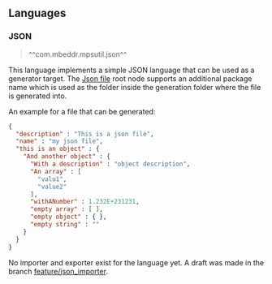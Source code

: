 ## Languages

### JSON

> ^^com.mbeddr.mpsutil.json^^

This language implements a simple JSON language that can be used as a generator target. The [Json file](http://127.0.0.1:63320/node?ref=r%3Abe665d13-1e1d-44cd-9817-8bd4d610f422%28com.mbeddr.mpsutil.json.structure%29%2F4342692121161094115) root node
supports an additional package name which is used as the folder inside the generation folder where the file is generated
into.

An example for a file that can be generated:

```json
{ 
  "description" : "This is a json file", 
  "name" : "my json file", 
  "this is an object" : { 
    "And another object" : { 
      "With a description" : "object description", 
      "An array" : [ 
        "valu1", 
        "value2" 
      ], 
      "withANumber" : 1.232E+231231, 
      "empty array" : [ ], 
      "empty object" : { }, 
      "empty string" : "" 
    } 
  } 
}
```

No importer and exporter exist for the language yet. A draft was made in the branch [feature/json_importer](https://github.com/mbeddr/mbeddr.core/tree/feature/json_importer).